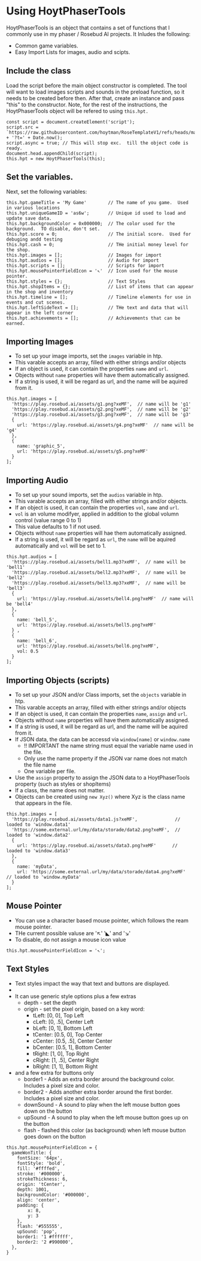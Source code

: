 # Using HoytPhaserTools

HoytPhaserTools is an object that contains a set of functions that I commonly use in my phaser / Rosebud AI projects.  It Inludes the following:

- Common game variables.
- Easy Import Lists for images, audio and scipts.


## Include the class

Load the script before the main object constructor is completed.  The tool will want to load images scripts and sounds in the preload function, so it needs to be created before then.  After that, create an instance and pass "this" to the constructor.  Note, for the rest of the instructions, the HoytPhaserTools object will be refered to using `this.hpt.`

``` 
const script = document.createElement('script');
script.src = `https://raw.githubusercontent.com/hoytman/RoseTemplateV1/refs/heads/main/HoytPhaserTools` + '?t=' + Date.now();
script.async = true; // This will stop exc.  till the object code is ready.
document.head.appendChild(script);
this.hpt = new HoytPhaserTools(this);
```

## Set the variables.
Next, set the following variables:

```
this.hpt.gameTitle = 'My Game'        // The name of you game.  Used in various locations
this.hpt.uniqueGameID = 'as6w';       // Unique id used to load and update save data.
this.hpt.backgroundColor = 0x000000;  // The color used for the background.  TO disable, don't set.
this.hpt.score = 0;                   // The initial score.  Used for debuging andd testing
this.hpt.cash = 0;                    // THe initial money level for the shop.
this.hpt.images = [];                 // Images for import
this.hpt.audios = [];                 // Audio for import
this.hpt.scripts = [];                // Scripts for import
this.hpt.mousePointerFieldIcon = '↖'  // Icon used for the mouse pointer.
this.hpt.styles = {};                 // Text Styles
this.hpt.shopItems = {};              // List of items that can appear in the shop and inventory
this.hpt.timeline = [];               // Timeline elements for use in events and cut scenes.
this.hpt.leftSideText = [];           // THe text and data that will appear in the left corner
this.hpt.achievements = [];           // Achievements that can be earned.  
```

## Importing Images

- To set up your image imports, set the `images` variable in htp.
- This varable accepts an array, filled with either strings and/or objects
- If an object is used, it can contain the properties `name` and `url`.
- Objects without `name` properties will have them automatically assigned.
- If a string is used, it will be regard as url, and the name will be aquired from it.
  
```
this.hpt.images = [
  'https://play.rosebud.ai/assets/g1.png?xeMF',  // name will be 'g1'
  'https://play.rosebud.ai/assets/g2.png?xeMF',  // name will be 'g2'
  'https://play.rosebud.ai/assets/g3.png?xeMF',  // name will be 'g3'
  {
    url: 'https://play.rosebud.ai/assets/g4.png?xeMF'  // name will be 'g4'
  },
  {
    name: 'graphic_5',
    url: 'https://play.rosebud.ai/assets/g5.png?xeMF' 
  } 
];
```

## Importing Audio

- To set up your sound imports, set the `audios` variable in htp.
- This varable accepts an array, filled with either strings and/or objects.
- If an object is used, it can contain the properties `vol`, `name` and `url`.
- `vol` is an volume modifyer, applied in addition to the global volumn control (value range 0 to 1)
- This value defaults to 1 if not used.
- Objects without `name` properties will hae them automatically assigned.
- If a string is used, it will be regard as `url`, the `name` will be aquired automatically and `vol` will be set to 1.


```
this.hpt.audios = [
  'https://play.rosebud.ai/assets/bell1.mp3?xeMF',  // name will be 'bell1'
  'https://play.rosebud.ai/assets/bell2.mp3?xeMF',  // name will be 'bell2'
  'https://play.rosebud.ai/assets/bell3.mp3?xeMF',  // name will be 'bell3'
  {
    url: 'https://play.rosebud.ai/assets/bell4.png?xeMF'  // name will be 'bell4'
  },
  {
    name: 'bell_5',
    url: 'https://play.rosebud.ai/assets/bell5.png?xeMF' 
  } ,
  {
    name: 'bell_6',
    url: 'https://play.rosebud.ai/assets/bell6.png?xeMF',
    vol: 0.5
  } 
];
```

## Importing Objects (scripts)

- To set up your JSON and/or Class imports, set the `objects` variable in htp.
- This varable accepts an array, filled with either strings and/or objects
- If an object is used, it can contain the properties `name`, `assign` and `url`.
- Objects without `name` properties will have them automatically assigned.
- If a string is used, it will be regard as url, and the name will be aquired from it.
- If JSON data, the data can be accessd via `window[name]` or `window.name`
  - !! IMPORTANT the name string must equal the variable name used in the file.
  - Only use the name property if the JSON var name does not match the file name
  - One variable per file.
- Use the `assign` property to assign the JSON data to a HoytPhaserTools property (such as styles or shopItems)
- If a class, the name does not matter.
- Objects can be created using `new Xyz()` where Xyz is the class name that appears in the file. 
  
```
this.hpt.images = [
  'https://play.rosebud.ai/assets/data1.js?xeMF',              // loaded to 'window.data1'
  'https://some.external.url/my/data/storade/data2.png?xeMF',  // loaded to 'window.data2'
  {
    url: 'https://play.rosebud.ai/assets/data3.png?xeMF'      // loaded to 'window.data3'
  },
  {
    name: 'myData',
    url: 'https://some.external.url/my/data/storade/data4.png?xeMF'   // loaded to 'window.myData'
  } 
];
```

## Mouse Pointer

- You can use a character based mouse pointer, which follows the ream mouse pointer.
- THe current possible valuse are '↖' '◣' and '↘'
- To disable, do not assign a mouse icon value

```
this.hpt.mousePointerFieldIcon = '↖';
```

## Text Styles

- Text styles impact the way that text and buttons are displayed.
- 
- It can use generic style options plus a few extras
  - depth - set the depth
  - origin - set the pixel origin, based on a key word:
    - tLeft: [0, 0], Top Left
    - cLeft: [0, .5], Center Left
    - bLeft: [0, 1], Bottom Left
    - tCenter: [0.5, 0], Top Center
    - cCenter: [0.5, .5], Center Center
    - bCenter: [0.5, 1], Bottom Center
    - tRight: [1, 0], Top Right
    - cRight: [1, .5], Center Right
    - bRight: [1, 1], Bottom Right
- and a few extra for buttons only
  - border1 - Adds an extra border around the background color.  Includes a pixel size and color.
  - border2 - Adds another extra border around the first border.  Includes a pixel size and color.
  - downSound - A sound to play when the left mouse button goes down on the button
  - upSound - A sound to play when the left mouse button goes up on the button
  - flash - flashed this color (as background) when left mouse button goes down on the button

```
this.hpt.mousePointerFieldIcon = {
  gameWonTitle: {
    fontSize: '64px',
    fontStyle: 'bold',
    fill: '#ffffed',
    stroke: '#000000',
    strokeThickness: 6,
    origin: 'tCenter',
    depth: 1001,
    backgroundColor: '#000000',
    align: 'center',
    padding: {
        x: 8,
        y: 3
    },
    flash: '#555555',
    upSound: 'pop',
    border1: '1 #ffffff',
    border2: '2 #990000',
  },
}
```

